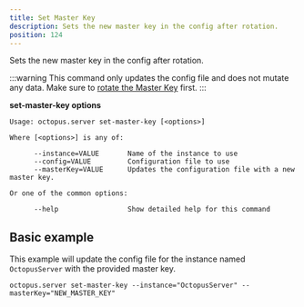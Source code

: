 ```yaml
---
title: Set Master Key
description: Sets the new master key in the config after rotation.
position: 124
---
```


Sets the new master key in the config after rotation.

:::warning
This command only updates the config file and does not mutate any data. Make sure to [rotate the Master Key](/docs/administration/managing-infrastructure/rotate-master-key.md) first.
:::

**set-master-key options**

```text
Usage: octopus.server set-master-key [<options>]

Where [<options>] is any of:

      --instance=VALUE       Name of the instance to use
      --config=VALUE         Configuration file to use
      --masterKey=VALUE      Updates the configuration file with a new master key.

Or one of the common options:

      --help                 Show detailed help for this command
```

## Basic example

This example will update the config file for the instance named `OctopusServer` with the provided master key.

```text
octopus.server set-master-key --instance="OctopusServer" --masterKey="NEW_MASTER_KEY"
```
